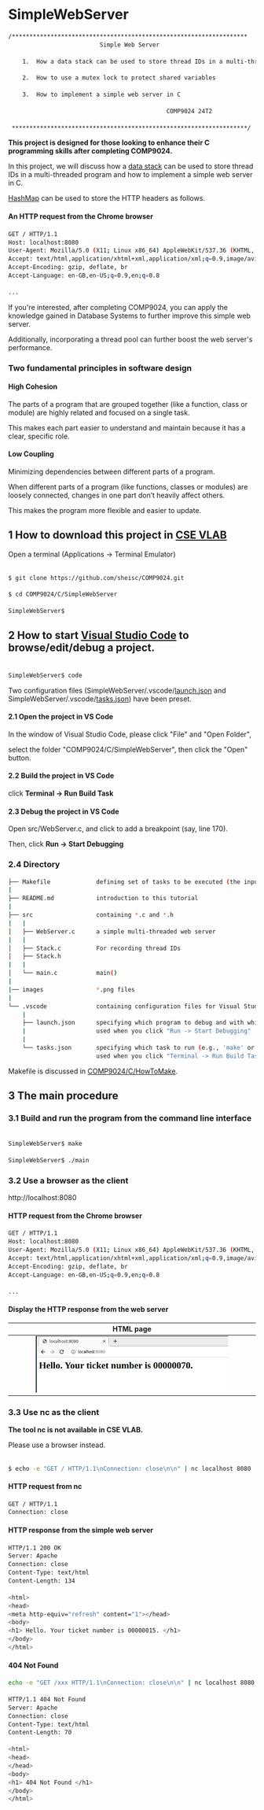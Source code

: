 # SimpleWebServer

``` sh
/*******************************************************************
                          Simple Web Server

    1.  How a data stack can be used to store thread IDs in a multi-threaded program

    2.  How to use a mutex lock to protect shared variables

    3.  How to implement a simple web server in C

                                             COMP9024 24T2

 *******************************************************************/
``` 
**This project is designed for those looking to enhance their C programming skills after completing COMP9024.**

In this project, we will discuss how a [data stack](../../Stacks/Stack_LL/README.md) can be used to store thread IDs in a multi-threaded program and how to implement a simple web server in C.

[HashMap](../../Strings/HashMap/README.md) can be used to store the HTTP headers as follows.

#### An HTTP request from the Chrome browser

```sh
GET / HTTP/1.1
Host: localhost:8080
User-Agent: Mozilla/5.0 (X11; Linux x86_64) AppleWebKit/537.36 (KHTML, like Gecko) Chrome/114.0.0.0 Safari/537.36
Accept: text/html,application/xhtml+xml,application/xml;q=0.9,image/avif,image/webp,image/apng,*/*;q=0.8,application/signed-exchange;v=b3;q=0.7
Accept-Encoding: gzip, deflate, br
Accept-Language: en-GB,en-US;q=0.9,en;q=0.8

...

```

If you're interested, after completing COMP9024, you can apply the knowledge gained in Database Systems to further improve this simple web server.

Additionally, incorporating a thread pool can further boost the web server's performance.



### Two fundamental principles in software design

#### High Cohesion

The parts of a program that are grouped together (like a function, class or module) are highly related and focused on a single task.

This makes each part easier to understand and maintain because it has a clear, specific role. 

#### Low Coupling

Minimizing dependencies between different parts of a program.

When different parts of a program (like functions, classes or modules) are loosely connected, changes in one part don’t heavily affect others. 

This makes the program more flexible and easier to update. 

## 1 How to download this project in [CSE VLAB](https://vlabgateway.cse.unsw.edu.au/)

Open a terminal (Applications -> Terminal Emulator)

```sh

$ git clone https://github.com/sheisc/COMP9024.git

$ cd COMP9024/C/SimpleWebServer

SimpleWebServer$ 

```


## 2 How to start [Visual Studio Code](https://code.visualstudio.com/) to browse/edit/debug a project.

```sh

SimpleWebServer$ code

```

Two configuration files (SimpleWebServer/.vscode/[launch.json](https://code.visualstudio.com/docs/cpp/launch-json-reference) and SimpleWebServer/.vscode/[tasks.json](https://code.visualstudio.com/docs/editor/tasks)) have been preset.



#### 2.1 Open the project in VS Code

In the window of Visual Studio Code, please click "File" and "Open Folder",

select the folder "COMP9024/C/SimpleWebServer", then click the "Open" button.


#### 2.2 Build the project in VS Code

click **Terminal -> Run Build Task**


#### 2.3 Debug the project in VS Code

Open src/WebServer.c, and click to add a breakpoint (say, line 170).

Then, click **Run -> Start Debugging**

### 2.4 Directory

```sh
├── Makefile             defining set of tasks to be executed (the input file of the 'make' command)
|
├── README.md            introduction to this tutorial
|
├── src                  containing *.c and *.h
|   |
│   ├── WebServer.c      a simple multi-threaded web server
|   |
│   ├── Stack.c          For recording thread IDs
│   ├── Stack.h
|   |
│   └── main.c           main()
|
|── images               *.png files
|
└── .vscode              containing configuration files for Visual Studio Code
    |
    ├── launch.json      specifying which program to debug and with which debugger,
    |                    used when you click "Run -> Start Debugging"
    |
    └── tasks.json       specifying which task to run (e.g., 'make' or 'make clean')
                         used when you click "Terminal -> Run Build Task" or "Terminal -> Run Task"
```

Makefile is discussed in [COMP9024/C/HowToMake](../../C/HowToMake/README.md).


## 3 The main procedure


### 3.1 Build and run the program from the command line interface


``` sh

SimpleWebServer$ make

SimpleWebServer$ ./main


```

### 3.2 Use a browser as the client

http://localhost:8080

#### HTTP request from the Chrome browser

```sh
GET / HTTP/1.1
Host: localhost:8080
User-Agent: Mozilla/5.0 (X11; Linux x86_64) AppleWebKit/537.36 (KHTML, like Gecko) Chrome/114.0.0.0 Safari/537.36
Accept: text/html,application/xhtml+xml,application/xml;q=0.9,image/avif,image/webp,image/apng,*/*;q=0.8,application/signed-exchange;v=b3;q=0.7
Accept-Encoding: gzip, deflate, br
Accept-Language: en-GB,en-US;q=0.9,en;q=0.8

...

```
#### Display the HTTP response from the web server
| HTML page | 
|:-------------:|
| <img src="images/SimpleWebServer.png" width="80%" height="80%"> |



### 3.3 Use nc as the client

**The tool nc is not available in CSE VLAB.**

Please use a browser instead.


``` sh

$ echo -e "GET / HTTP/1.1\nConnection: close\n\n" | nc localhost 8080

```

#### HTTP request from nc

```sh
GET / HTTP/1.1
Connection: close


```

#### HTTP response from the simple web server

```sh
HTTP/1.1 200 OK
Server: Apache
Connection: close
Content-Type: text/html
Content-Length: 134

<html>
<head>
<meta http-equiv="refresh" content="1"></head>
<body>
<h1> Hello. Your ticket number is 00000015. </h1>
</body>
</html>
```

#### 404 Not Found

```sh
echo -e "GET /xxx HTTP/1.1\nConnection: close\n\n" | nc localhost 8080

HTTP/1.1 404 Not Found
Server: Apache
Connection: close
Content-Type: text/html
Content-Length: 70

<html>
<head>
</head>
<body>
<h1> 404 Not Found </h1>
</body>
</html>

```
